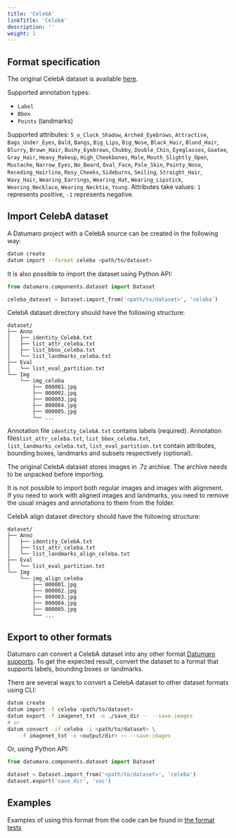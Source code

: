 ```yaml
---
title: 'CelebA'
linkTitle: 'CelebA'
description: ''
weight: 1
---
```


## Format specification

The original CelebA dataset is available
[here](https://mmlab.ie.cuhk.edu.hk/projects/CelebA.html).

Supported annotation types:
- `Label`
- `Bbox`
- `Points` (landmarks)

Supported attributes: `5_o_Clock_Shadow`, `Arched_Eyebrows`, `Attractive`,
`Bags_Under_Eyes`, `Bald`, `Bangs`, `Big_Lips`, `Big_Nose`, `Black_Hair`,
`Blond_Hair`, `Blurry`, `Brown_Hair`, `Bushy_Eyebrows`, `Chubby`, `Double_Chin`,
`Eyeglasses`, `Goatee`, `Gray_Hair`, `Heavy_Makeup`, `High_Cheekbones`,
`Male`, `Mouth_Slightly_Open`, `Mustache`, `Narrow_Eyes`, `No_Beard`, `Oval_Face`,
`Pale_Skin`, `Pointy_Nose`, `Receding_Hairline`, `Rosy_Cheeks`, `Sideburns`, `Smiling`,
`Straight_Hair`, `Wavy_Hair`, `Wearing_Earrings`, `Wearing_Hat`, `Wearing_Lipstick`,
`Wearing_Necklace`, `Wearing_Necktie`, `Young`.
Attributes take values: `1` represents positive, `-1` represents negative.

## Import CelebA dataset

A Datumaro project with a CelebA source can be created in the following way:

```bash
datum create
datum import --format celeba <path/to/dataset>
```

It is also possible to import the dataset using Python API:

```python
from datumaro.components.dataset import Dataset

celeba_dataset = Dataset.import_from('<path/to/dataset>', 'celeba')
```

CelebA dataset directory should have the following structure:

<!--lint disable fenced-code-flag-->
```
dataset/
├── Anno
│   ├── identity_CelebA.txt
│   ├── list_attr_celeba.txt
│   ├── list_bbox_celeba.txt
│   └── list_landmarks_celeba.txt
├── Eval
│   └── list_eval_partition.txt
└── Img
    └── img_celeba
        ├── 000001.jpg
        ├── 000002.jpg
        ├── 000003.jpg
        ├── 000004.jpg
        ├── 000005.jpg
        └── ...
```

Annotation file `identity_CelebA.txt` contains labels (required).
Annotation files`list_attr_celeba.txt`, `list_bbox_celeba.txt`,
`list_landmarks_celeba.txt`, `list_eval_partition.txt` contain
attributes, bounding boxes, landmarks and subsets respectively
(optional).

The original CelebA dataset stores images in .7z archive. The archive
needs to be unpacked before importing.

It is not possible to import both regular images and images with alignment.
If you need to work with aligned images and landmarks, you need to remove
the usual images and annotations to them from the folder.

CelebA align dataset directory should have the following structure:

<!--lint disable fenced-code-flag-->
```
dataset/
├── Anno
│   ├── identity_CelebA.txt
│   ├── list_attr_celeba.txt
│   └── list_landmarks_align_celeba.txt
├── Eval
│   └── list_eval_partition.txt
└── Img
    └── img_align_celeba
        ├── 000001.jpg
        ├── 000002.jpg
        ├── 000003.jpg
        ├── 000004.jpg
        ├── 000005.jpg
        └── ...
```

## Export to other formats

Datumaro can convert a CelebA dataset into any other format [Datumaro supports](/docs/user-manual/supported_formats/).
To get the expected result, convert the dataset to a format
that supports labels, bounding boxes or landmarks.

There are several ways to convert a CelebA dataset to other dataset
formats using CLI:

```bash
datum create
datum import -f celeba <path/to/dataset>
datum export -f imagenet_txt -o ./save_dir -- --save-images
# or
datum convert -if celeba -i <path/to/dataset> \
    -f imagenet_txt -o <output/dir> -- --save-images
```

Or, using Python API:

```python
from datumaro.components.dataset import Dataset

dataset = Dataset.import_from('<path/to/dataset>', 'celeba')
dataset.export('save_dir', 'voc')
```

## Examples

Examples of using this format from the code can be found in
[the format tests](https://github.com/openvinotoolkit/datumaro/blob/develop/tests/test_celeba_format.py)
